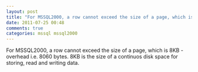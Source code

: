 ```yaml
---
layout: post
title: "For MSSQL2000, a row cannot exceed the size of a page, which is 8KB - overhead i.e. 8060 bytes. 8KB is the size of a continuos disk space for storing, read and writing data."
date: 2011-07-25 00:48
comments: true
categories: mssql mssql2000
---
```


For MSSQL2000, a row cannot exceed the size of a page, which is 8KB - overhead i.e. 8060 bytes. 8KB is the size of a continuos disk space for storing, read and writing data. 

